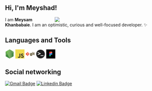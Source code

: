 <h2> Hi, I'm Meyshad! </h2>


<img align='right' src="https://habrastorage.org/webt/tn/jp/ep/tnjpepft7cptughbj_1bmrublio.gif" width="340">

I am <b>Meysam Khanbabaie</b>.
I am an optimistic, curious and well-focused developer. :sparkles: <br>

## Languages and Tools

<code><img height="30" src="https://raw.githubusercontent.com/github/explore/80688e429a7d4ef2fca1e82350fe8e3517d3494d/topics/nodejs/nodejs.png"></code>
<code><img height="30" src="https://raw.githubusercontent.com/github/explore/80688e429a7d4ef2fca1e82350fe8e3517d3494d/topics/javascript/javascript.png"></code>
<code><img height="30" src="https://raw.githubusercontent.com/github/explore/80688e429a7d4ef2fca1e82350fe8e3517d3494d/topics/git/git.png"></code>
<code><img height="30" src="https://raw.githubusercontent.com/github/explore/80688e429a7d4ef2fca1e82350fe8e3517d3494d/topics/terminal/terminal.png"></code>
<code><img height="30" src="https://raw.githubusercontent.com/github/explore/05d0f0dfceafd861bdf2b53559399dae7b2e2d8b/topics/figma/figma.png"></code>

## Social networking

[![Gmail Badge](https://img.shields.io/badge/-meysam.khanbabaie@gmail.com-c14438?style=flat&logo=Gmail&logoColor=white&link=mailto:meysam.khanbabaie@gmail.com)](mailto:meysam.khanbabaie@gmail.com)
[![Linkedin Badge](https://img.shields.io/badge/-Meysam%20Khanbabaie-0072b1?style=flat&logo=Linkedin&logoColor=white&link=https://linkedin.com/in/meyshad/)](https://linkedin.com/in/meyshad/) 
<!-- [![WhatsApp Badge](https://img.shields.io/badge/-WhatsApp-25D366?style=flat&logo=whatsapp&logoColor=white&link=https://wa.me/989014515051)](https://wa.me/+989014515051) -->


<!---
meyshad/meyshad is a ✨ special ✨ repository because its `README.md` (this file) appears on your GitHub profile.
You can click the Preview link to take a look at your changes.
--->
